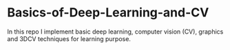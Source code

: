 # Basics-of-Deep-Learning-and-CV

In this repo I implement basic deep learning, computer vision (CV), graphics and 3DCV techniques for learning purpose.
